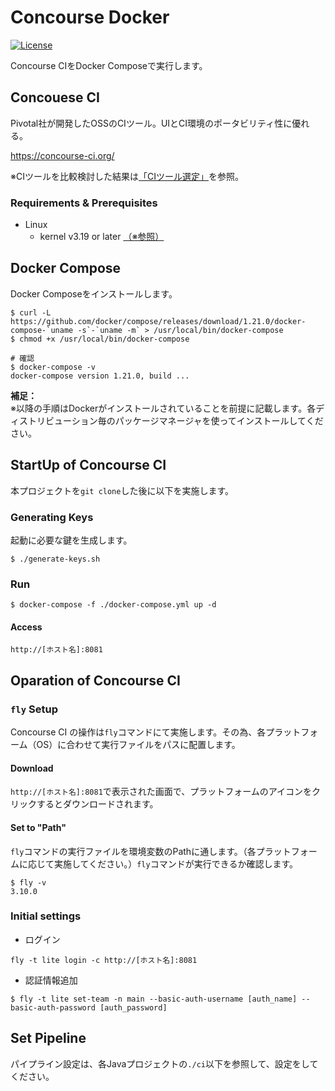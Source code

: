# Concourse Docker

[![License](https://img.shields.io/badge/License-Apache%202.0-blue.svg)](https://opensource.org/licenses/Apache-2.0)

Concourse CIをDocker Composeで実行します。

## Concouese CI

Pivotal社が開発したOSSのCIツール。UIとCI環境のポータビリティ性に優れる。

https://concourse-ci.org/

※CIツールを比較検討した結果は[「CIツール選定」](https://nikkeibp.backlog.jp/view/NMO-3)を参照。

### Requirements & Prerequisites

- Linux
  - kernel v3.19 or later [（※参照）](https://concourse-ci.org/install.html)

## Docker Compose

Docker Composeをインストールします。

```
$ curl -L https://github.com/docker/compose/releases/download/1.21.0/docker-compose-`uname -s`-`uname -m` > /usr/local/bin/docker-compose
$ chmod +x /usr/local/bin/docker-compose

# 確認
$ docker-compose -v
docker-compose version 1.21.0, build ...
```

**補足：**  
※以降の手順はDockerがインストールされていることを前提に記載します。各ディストリビューション毎のパッケージマネージャを使ってインストールしてください。

## StartUp of Concourse CI

本プロジェクトを`git clone`した後に以下を実施します。

### Generating Keys

起動に必要な鍵を生成します。

```
$ ./generate-keys.sh
```

### Run

```
$ docker-compose -f ./docker-compose.yml up -d
```

#### Access

```
http://[ホスト名]:8081
```

## Oparation of Concourse CI

### `fly` Setup

Concourse CI の操作は`fly`コマンドにて実施します。その為、各プラットフォーム（OS）に合わせて実行ファイルをパスに配置します。

#### Download

`http://[ホスト名]:8081`で表示された画面で、プラットフォームのアイコンをクリックするとダウンロードされます。

#### Set to "Path"

`fly`コマンドの実行ファイルを環境変数のPathに通します。（各プラットフォームに応じて実施してください。）`fly`コマンドが実行できるか確認します。

```
$ fly -v
3.10.0
```

### Initial settings

* ログイン

```
fly -t lite login -c http://[ホスト名]:8081
```

* 認証情報追加

```
$ fly -t lite set-team -n main --basic-auth-username [auth_name] --basic-auth-password [auth_password]
```

## Set Pipeline

パイプライン設定は、各Javaプロジェクトの`./ci`以下を参照して、設定をしてください。
